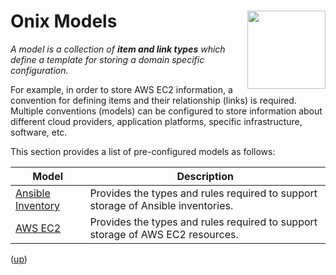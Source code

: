# Onix Models <img src="../docs/pics/ox.png" width="125" height="125" align="right">

_A model is a collection of __item and link types__ which define a template for storing a domain specific configuration._

For example, in order to store AWS EC2 information, a convention for defining items and their relationship (links) is required. Multiple conventions (models) can be configured to store information about different cloud providers, application platforms, specific infrastructure, software, etc.

This section provides a list of pre-configured models as follows:

| Model | Description |
|---|---|
| [Ansible Inventory](ansible_inventory/readme.md) | Provides the types and rules required to support storage of Ansible inventories. |
| [AWS EC2](aws_ec2/readme.md) | Provides the types and rules required to support storage of AWS EC2 resources. |

([up](../../readme.md))